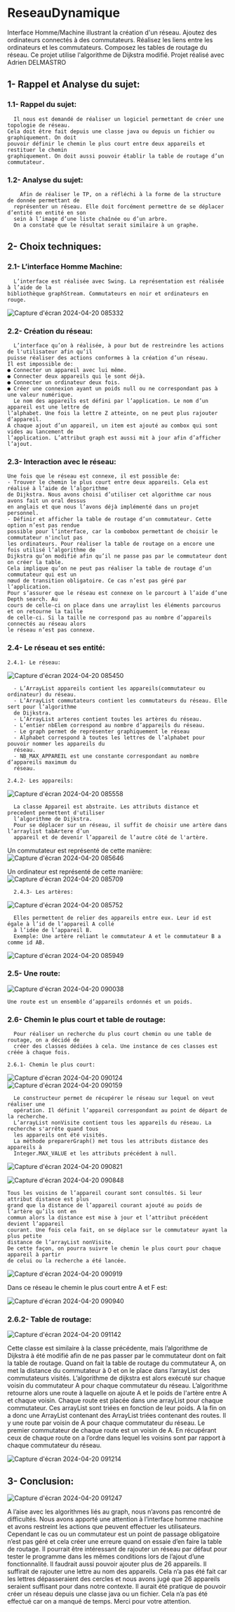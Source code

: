 # ReseauDynamique
Interface Homme/Machine illustrant la création d'un réseau. 
Ajoutez des ordinateurs connectés à des commutateurs. 
Réalisez les liens entre les ordinateurs et les commutateurs. 
Composez les tables de routage du réseau. 
Ce projet utilise l'algorithme de Dijkstra modifié. Projet réalisé avec Adrien DELMASTRO 

## 1- Rappel et Analyse du sujet:
 ### 1.1- Rappel du sujet:
      Il nous est demandé de réaliser un logiciel permettant de créer une topologie de réseau.
    Cela doit être fait depuis une classe java ou depuis un fichier ou graphiquement. On doit
    pouvoir définir le chemin le plus court entre deux appareils et restituer le chemin
    graphiquement. On doit aussi pouvoir établir la table de routage d’un commutateur.

 ### 1.2- Analyse du sujet:
        Afin de réaliser le TP, on a réfléchi à la forme de la structure de donnée permettant de 
      représenter un réseau. Elle doit forcément permettre de se déplacer d’entité en entité en son
      sein à l’image d’une liste chaînée ou d’un arbre.
      On a constaté que le résultat serait similaire à un graphe.

## 2- Choix techniques:
  ### 2.1- L’interface Homme Machine:
      L’interface est réalisée avec Swing. La représentation est réalisée à l’aide de la 
    bibliothèque graphStream. Commutateurs en noir et ordinateurs en rouge.

![Capture d'écran 2024-04-20 085332](https://github.com/DezJDev/ReseauDynamique/assets/144434644/1b8c2c30-d4e4-4589-a167-35217532152f)

  ### 2.2- Création du réseau:
      L’interface qu’on à réalisée, à pour but de restreindre les actions de l'utilisateur afin qu’il 
    puisse réaliser des actions conformes à la création d’un réseau.
    Il est impossible de:
    ● Connecter un appareil avec lui même.
    ● Connecter deux appareils qui le sont déjà.
    ● Connecter un ordinateur deux fois.
    ● Créer une connexion ayant un poids null ou ne correspondant pas à une valeur numérique.
      Le nom des appareils est défini par l’application. Le nom d’un appareil est une lettre de 
    l’alphabet. Une fois la lettre Z atteinte, on ne peut plus rajouter d’appareil.
    A chaque ajout d’un appareil, un item est ajouté au combox qui sont vides au lancement de 
    l’application. L’attribut graph est aussi mit à jour afin d’afficher l’ajout.

  ### 2.3- Interaction avec le réseau:
    Une fois que le réseau est connexe, il est possible de:
    - Trouver le chemin le plus court entre deux appareils. Cela est réalisé à l’aide de l’algorithme
    de Dijkstra. Nous avons choisi d’utiliser cet algorithme car nous avons fait un oral dessus 
    en anglais et que nous l’avons déjà implémenté dans un projet personnel.
    - Définir et afficher la table de routage d’un commutateur. Cette option n’est pas rendue 
    possible pour l’interface, car la combobox permettant de choisir le commutateur n'inclut pas 
    les ordinateurs. Pour réaliser la table de routage on a encore une fois utilisé l’algorithme de 
    Dijkstra qu’on modifié afin qu’il ne passe pas par le commutateur dont on créer la table.
    Cela implique qu’on ne peut pas réaliser la table de routage d’un commutateur qui est un 
    nœud de transition obligatoire. Ce cas n’est pas géré par l’application.
    Pour s’assurer que le réseau est connexe on le parcourt à l’aide d’une Depth search. Au 
    cours de celle-ci on place dans une arraylist les éléments parcourus et on retourne la taille 
    de celle-ci. Si la taille ne correspond pas au nombre d’appareils connectés au réseau alors 
    le réseau n’est pas connexe.

  ### 2.4- Le réseau et ses entité:
    2.4.1- Le réseau:

![Capture d'écran 2024-04-20 085450](https://github.com/DezJDev/ReseauDynamique/assets/144434644/22c4b236-2a1a-4d58-8321-40788ee074b0)

      - L’ArrayList appareils contient les appareils(commutateur ou ordinateur) du réseau.
      - L’ArrayList commutateurs contient les commutateurs du réseau. Elle sert pour l’algorithme
      de Dijkstra.
      - L’ArrayList arteres contient toutes les artères du réseau.
      - L’entier nbElem correspond au nombre d’appareils du réseau.
      - Le graph permet de représenter graphiquement le réseau
      - Alphabet correspond à toutes les lettres de l’alphabet pour pouvoir nommer les appareils du
      réseau.
      - NB_MAX_APPAREIL est une constante correspondant au nombre d’appareils maximum du
      réseau.

    2.4.2- Les appareils:

![Capture d'écran 2024-04-20 085558](https://github.com/DezJDev/ReseauDynamique/assets/144434644/bfaf30db-4570-48e3-9463-ee053c23e675)
      
      La classe Appareil est abstraite. Les attributs distance et precedent permettent d'utiliser 
      l’algorithme de Dijkstra.
      Pour se déplacer sur un réseau, il suffit de choisir une artère dans l’arraylist tabArtere d’un 
      appareil et de devenir l’appareil de l’autre côté de l'artère.
 Un commutateur est représenté de cette manière: 
 ![Capture d'écran 2024-04-20 085646](https://github.com/DezJDev/ReseauDynamique/assets/144434644/6b487746-8cd3-4356-b1e3-098839a2b234)
      
Un ordinateur est représenté de cette manière: 
  ![Capture d'écran 2024-04-20 085709](https://github.com/DezJDev/ReseauDynamique/assets/144434644/29623db0-dd17-45f0-9513-43c4f8d8c085)
      

      2.4.3- Les artères:

  ![Capture d'écran 2024-04-20 085752](https://github.com/DezJDev/ReseauDynamique/assets/144434644/9d05b029-bcc3-4d77-b325-4c294c5b59c4)
      
      Elles permettent de relier des appareils entre eux. Leur id est égale à l’id de l’appareil A collé
      à l’idée de l’appareil B.
      Exemple: Une artère reliant le commutateur A et le commutateur B a comme id AB.

   ![Capture d'écran 2024-04-20 085949](https://github.com/DezJDev/ReseauDynamique/assets/144434644/a2217ff5-1e71-4acd-bccb-ece92ecfa454)

  ### 2.5- Une route:

![Capture d'écran 2024-04-20 090038](https://github.com/DezJDev/ReseauDynamique/assets/144434644/71111bff-7472-49dc-a5ba-245641194af2)

    Une route est un ensemble d’appareils ordonnés et un poids.

  ### 2.6- Chemin le plus court et table de routage:

      Pour réaliser un recherche du plus court chemin ou une table de routage, on a décidé de 
      créer des classes dédiées à cela. Une instance de ces classes est créée à chaque fois.

    2.6.1- Chemin le plus court:

![Capture d'écran 2024-04-20 090124](https://github.com/DezJDev/ReseauDynamique/assets/144434644/c45529b0-bdb1-4e4a-b4ea-5d4741c9867d)
![Capture d'écran 2024-04-20 090159](https://github.com/DezJDev/ReseauDynamique/assets/144434644/0c9354d7-bd16-4eee-949c-5d79f9088743)
      
      Le constructeur permet de récupérer le réseau sur lequel on veut réaliser une 
      opération. Il définit l’appareil correspondant au point de départ de la recherche.
      L’arrayList nonVisite contient tous les appareils du réseau. La recherche s'arrête quand tous
      les appareils ont été visités.
      La méthode preparerGraph() met tous les attributs distance des appareils à 
      Integer.MAX_VALUE et les attributs précédent à null.

![Capture d'écran 2024-04-20 090821](https://github.com/DezJDev/ReseauDynamique/assets/144434644/77f81f0b-f570-477e-b907-57f038915678)

![Capture d'écran 2024-04-20 090848](https://github.com/DezJDev/ReseauDynamique/assets/144434644/ec63c42f-30c2-4e24-84a7-454d78bc6aa2)

    Tous les voisins de l’appareil courant sont consultés. Si leur attribut distance est plus
    grand que la distance de l’appareil courant ajouté au poids de l’artère qu’ils ont en 
    commun alors la distance est mise à jour et l’attribut précédent devient l’appareil 
    courant. Une fois cela fait, on se déplace sur le commutateur ayant la plus petite 
    distance de l’arrayList nonVisite.
    De cette façon, on pourra suivre le chemin le plus court pour chaque appareil à partir
    de celui ou la recherche a été lancée.

![Capture d'écran 2024-04-20 090919](https://github.com/DezJDev/ReseauDynamique/assets/144434644/5c529f72-1180-4e45-918b-8978a39145ac)

Dans ce réseau le chemin le plus court entre A et F est:

![Capture d'écran 2024-04-20 090940](https://github.com/DezJDev/ReseauDynamique/assets/144434644/3288c87f-9849-4cc3-93c6-ddf3401389ef)

### 2.6.2- Table de routage:

![Capture d'écran 2024-04-20 091142](https://github.com/DezJDev/ReseauDynamique/assets/144434644/c9d429f1-6bd1-4e00-9b97-ddb015c30f05)

  Cette classe est similaire à la classe précédente, mais l’algorithme de Dijkstra à été modifié 
  afin de ne pas passer par le commutateur dont on fait la table de routage.
  Quand on fait la table de routage du commutateur A, on met la distance du commutateur à 0
  et on le place dans l’arrayList des commutateurs visités. L’algorithme de dijkstra est alors 
  exécuté sur chaque voisin du commutateur A pour chaque commutateur du réseau.
  L’algorithme retourne alors une route à laquelle on ajoute A et le poids de l'artère entre A et 
  chaque voisin.
  Chaque route est placée dans une arrayList pour chaque commutateur. Ces arrayList sont 
  triées en fonction de leur poids.
  A la fin on a donc une ArrayList contenant des ArrayList triées contenant des routes. Il y une
  route par voisin de A pour chaque commutateur du réseau. Le premier commutateur de 
  chaque route est un voisin de A. En récupérant ceux de chaque route on a l’ordre dans 
  lequel les voisins sont par rapport à chaque commutateur du réseau.

![Capture d'écran 2024-04-20 091214](https://github.com/DezJDev/ReseauDynamique/assets/144434644/08babcb0-3bbc-44f3-8baa-fbb0155209c1)

## 3- Conclusion:

![Capture d'écran 2024-04-20 091247](https://github.com/DezJDev/ReseauDynamique/assets/144434644/d3dc74e5-79eb-49ac-8708-0419f26f155d)

  A l’aise avec les algorithmes liés au graph, nous n’avons pas rencontré de difficultés.
  Nous avons apporté une attention à l’interface homme machine et avons restreint les
  actions que peuvent effectuer les utilisateurs. Cependant le cas ou un commutateur 
  est un point de passage obligatoire n’est pas géré et cela créer une erreure quand 
  on essaie d’en faire la table de routage.
  Il pourrait être intéressant de rajouter un réseau par défaut pour tester le programme
  dans les mêmes conditions lors de l’ajout d’une fonctionnalité. Il faudrait aussi 
  pouvoir ajouter plus de 26 appareils. Il suffirait de rajouter une lettre au nom des 
  appareils. Cela n’a pas été fait car les lettres dépasseraient des cercles et nous 
  avons jugé que 26 appareils seraient suffisant pour dans notre contexte.
  Il aurait été pratique de pouvoir créer un réseau depuis une classe java ou un fichier.
  Cela n’a pas été effectué car on a manqué de temps.
  Merci pour votre attention.
